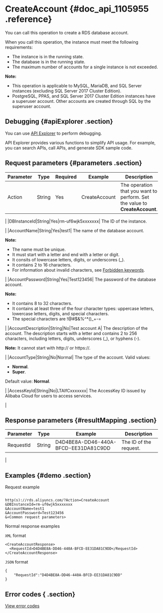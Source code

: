 # CreateAccount {#doc_api_1105955 .reference}

You can call this operation to create a RDS database account.

When you call this operation, the instance must meet the following requirements:

-   The instance is in the running state.
-   The database is in the running state.
-   The maximum number of accounts for a single instance is not exceeded.

**Note:** 

-   This operation is applicable to MySQL, MariaDB, and SQL Server instances \(excluding SQL Server 2017 Cluster Edition\).
-   PostgreSQL, PPAS, and SQL Server 2017 Cluster Edition instances have a superuser account. Other accounts are created through SQL by the superuser account.

## Debugging {#apiExplorer .section}

You can use [API Explorer](https://api.aliyun.com/#product=Rds&api=CreateAccount) to perform debugging.

API Explorer provides various functions to simplify API usage. For example, you can search APIs, call APIs, and generate SDK sample code.

## Request parameters {#parameters .section}

|Parameter|Type|Required|Example|Description|
|---------|----|--------|-------|-----------|
|Action|String|Yes|CreateAccount| The operation that you want to perform. Set the value to **CreateAccount**.

 |
|DBInstanceId|String|Yes|rm-uf6wjk5xxxxxxx| The ID of the instance.

 |
|AccountName|String|Yes|test1| The name of the database account.

 **Note:** 

-   The name must be unique.
-   It must start with a letter and end with a letter or digit.
-   It consits of lowercase letters, digits, or underscores \(\_\).
-   It contains 2 to 16 characters.
-   For information about invalid characters, see [Forbidden keywords](~~26317~~).

 |
|AccountPassword|String|Yes|Test123456| The password of the database account.

 **Note:** 

-   It contains 8 to 32 characters.
-   It contains at least three of the four character types: uppercase letters, lowercase letters, digits, and special characters.
-   The special characters are !@\#$&%^\*\(\)\_+-=

 |
|AccountDescription|String|No|Test account A| The description of the account. The description starts with a letter and contains 2 to 256 characters, including letters, digits, underscores \(\_\), or hyphens \(-\).

 **Note:** It cannot start with http:// or https://.

 |
|AccountType|String|No|Normal| The type of the account. Valid values:

 -   **Normal**.
-   **Super**.

 Default value: **Normal**.

 |
|AccessKeyId|String|No|LTAIfCxxxxxxx| The AccessKey ID issued by Alibaba Cloud for users to access services.

 |

## Response parameters {#resultMapping .section}

|Parameter|Type|Example|Description|
|---------|----|-------|-----------|
|RequestId|String|D4D4BE8A-DD46-440A-BFCD-EE31DA81C9DD| The ID of the request.

 |

## Examples {#demo .section}

Request example

``` {#request_demo}

http(s)://rds.aliyuncs.com/?Action=CreateAccount
&DBInstanceId=rm-uf6wjk5xxxxxxx
&AccountName=test1
&AccountPassword=Test123456
&<Common request parameters>
```

Normal response examples

`XML` format

``` {#xml_return_success_demo}
<CreateAccountResponse> 
  <RequestId>D4D4BE8A-DD46-440A-BFCD-EE31DA81C9DD</RequestId> 
</CreateAccountResponse> 
```

`JSON` format

``` {#json_return_success_demo}
{
	"RequestId":"D4D4BE8A-DD46-440A-BFCD-EE31DA81C9DD"
}
```

## Error codes { .section}

[View error codes](https://error-center.alibabacloud.com/status/product/Rds)

